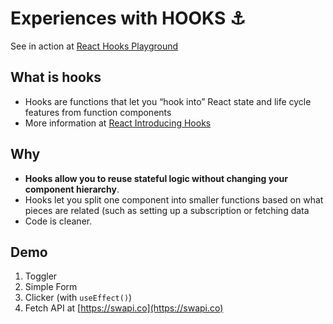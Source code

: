 # Experiences with HOOKS ⚓️
See in action at [React Hooks Playground](https://modest-snyder-cafd27.netlify.com/)

## What is hooks

- Hooks are functions that let you “hook into” React state and life cycle features from function components
- More information at [React Introducing Hooks](https://reactjs.org/docs/hooks-intro.html)

## Why

- **Hooks allow you to reuse stateful logic without changing your component hierarchy**.
- Hooks let you split one component into smaller functions based on what pieces are related (such as setting up a subscription or fetching data
- Code is cleaner.

## Demo

1. Toggler
2. Simple Form
3. Clicker (with `useEffect()`)
4. Fetch API at [https://swapi.co](https://swapi.co)
